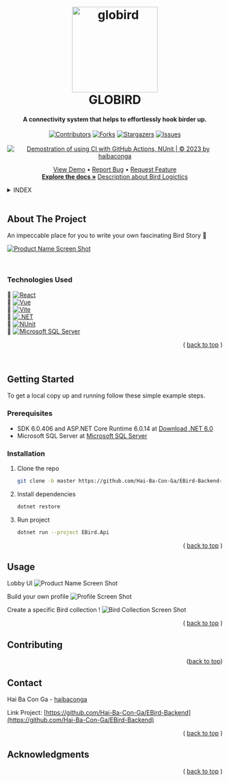 <a name="readme-top"></a>

<h1 align="center">
  <br>
  <a href="http://globird.tech/"><img src="https://cdn-icons-png.flaticon.com/512/3418/3418582.png" alt="globird" width="200"></a>
  <br>
  GLOBIRD
</h1>
<h4 align="center">A connectivity system that helps to effortlessly hook birder up.</h4>

<div align="center">

  [![Contributors][contributors-shield]][contributors-url]
  [![Forks][forks-shield]][forks-url]
  [![Stargazers][stars-shield]][stars-url]
  [![Issues][issues-shield]][issues-url] </br></br>
  [![Demostration of using CI with GitHub Actions, NUnit | © 2023 by haibaconga](https://github.com/Hai-Ba-Con-Ga/EBird-Backend-Test/actions/workflows/ebird-ci.yml/badge.svg)](https://github.com/Hai-Ba-Con-Ga/EBird-Backend-Test/actions/workflows/ebird-ci.yml)
</div>
<!--  -->
<p align="center">
  <a href="http://globird.tech/">View Demo</a>
    •
    <a href="https://fptuniversity-my.sharepoint.com/:x:/g/personal/linhtkse160038_fpt_edu_vn/EUYknXGAQjJOkFn7Eo5TmKMByESCDQ2rcyOsUg1DlgETRQ?e=b5ootl">Report Bug</a>
    •
    <a href="https://github.com/othneildrew/Best-README-Template/issues">Request Feature</a>
    <br>
    <a href="https://github.com/othneildrew/Best-README-Template"><strong>Explore the docs »</strong></a>
    <a href="https://docs.google.com/document/d/1-xt8YJ7EgxiVsIKYul8B-Xhbm_zEFex_mHIJvwEub6M/edit">Description about Bird Logictics</a>
</p>




<!-- TABLE OF CONTENTS -->
<details>
<summary>INDEX</summary>
<h2>Table of Contents</h2>
  
  <ol>
    <li>
      <a href="#about-the-project">About The Project</a>
      <ul>
        <li><a href="#built-with">Technologies Used</a></li>
      </ul>
    </li>
    <li>
      <a href="#getting-started">Getting Started</a>
      <ul>
        <li><a href="#prerequisites">Prerequisites</a></li>
        <li><a href="#installation">Installation</a></li>
      </ul>
    </li>
    <li><a href="#contributing">Contributing</a></li>
    <li><a href="#contact">Contact</a></li>
    <li><a href="#acknowledgments">Acknowledgments</a></li>
  </ol>
</details>
<br>


<!-- ABOUT THE PROJECT -->
## About The Project
An impeccable place for you to write your own fascinating Bird Story :cowboy_hat_face:

[![Product Name Screen Shot][product-screenshot]](https://www.globird.tech/)

<br>

### Technologies Used

:robot: [![React][React.js]][React-url]<br>
:robot: [![Vue][Vue.js]][Vue-url]<br>
:robot: [![Vite][Vite]][Vite-url]<br>
:robot: [![.NET][.NET]][.NET-url]<br>
:robot: [![NUnit][NUnit]][NUnit-url]<br>
:robot: [![Microsoft SQL Server][Microsoft SQL Server]][MSSQLServer-url]<br>
<p align="right">( <a href="#readme-top">back to top</a> )</p>
<br>


<!-- GETTING STARTED -->
## Getting Started
To get a local copy up and running follow these simple example steps.

### Prerequisites

* SDK 6.0.406 and ASP.NET Core Runtime 6.0.14 at [Download .NET 6.0](https://dotnet.microsoft.com/en-us/download/dotnet/6.0)
* Microsoft SQL Server at [Microsoft SQL Server](https://dotnet.microsoft.com/en-us/download)

### Installation

1. Clone the repo
   ```sh
   git clone -b master https://github.com/Hai-Ba-Con-Ga/EBird-Backend-Test.git
   ```
2. Install dependencies
   ```sh
   dotnet restore
   ```
3. Run project
   ```sh
   dotnet run --project EBird.Api
   ```

<p align="right">( <a href="#readme-top">back to top</a> )</p>



<!-- USAGE EXAMPLES -->
## Usage
Lobby UI
![Product Name Screen Shot][lobby-screenshot]

Build your own profile
![Profile Screen Shot][profile-screenshot]

Create a specific Bird collection !
![Bird Collection Screen Shot][bird-collection-screenshot]


<p align="right">( <a href="#readme-top">back to top</a> )</p>


<!-- CONTRIBUTING -->
## Contributing


<p align="right">(<a href="#readme-top">back to top</a>)</p>


<!-- CONTACT -->
## Contact

Hai Ba Con Ga - [haibaconga](https://github.com/Hai-Ba-Con-Ga)

Link Project: [https://github.com/Hai-Ba-Con-Ga/EBird-Backend](https://github.com/Hai-Ba-Con-Ga/EBird-Backend)

<p align="right">( <a href="#readme-top">back to top</a> )</p>

<!-- ACKNOWLEDGMENTS -->
## Acknowledgments


<p align="right">( <a href="#readme-top">back to top</a> )</p>



<!-- MARKDOWN LINKS & IMAGES -->
<!-- https://www.markdownguide.org/basic-syntax/#reference-style-links -->
[contributors-shield]: https://img.shields.io/github/contributors/Hai-Ba-Con-Ga/EBird-Backend-Test?style=for-the-badge
[contributors-url]: https://github.com/Hai-Ba-Con-Ga/EBird-Backend-Test/graphs/contributors
[forks-shield]: https://img.shields.io/github/forks/Hai-Ba-Con-Ga/EBird-Backend-Test?style=for-the-badge
[forks-url]: https://github.com/Hai-Ba-Con-Ga/EBird-Backend-Test/network/members
[stars-shield]: https://img.shields.io/github/stars/Hai-Ba-Con-Ga/EBird-Backend-Test?style=for-the-badge
[stars-url]: https://github.com/Hai-Ba-Con-Ga/EBird-Backend-Test/stargazers
[issues-shield]: https://img.shields.io/github/issues/Hai-Ba-Con-Ga/EBird-Backend-Test?style=for-the-badge
[issues-url]: https://github.com/Hai-Ba-Con-Ga/EBird-Backend-Test/issues
[product-screenshot]: https://i.imgur.com/Tj43wy0.png
[lobby-screenshot]: https://i.imgur.com/UZjCxNW.png
[profile-screenshot]:https://i.imgur.com/8l8I8pT.png
[bird-collection-screenshot]:https://i.imgur.com/ymL6CJc.png

[Vite]: https://img.shields.io/static/v1?style=for-the-badge&message=Vite&color=646CFF&logo=Vite&logoColor=FFFFFF&label=
[Vite-url]: https://vitejs.dev/
[.NET]: https://img.shields.io/static/v1?style=for-the-badge&message=.NET&color=512BD4&logo=.NET&logoColor=FFFFFF&label=
[.NET-url]: https://dotnet.microsoft.com/en-us/
[Microsoft SQL Server]: https://img.shields.io/static/v1?style=for-the-badge&message=Microsoft+SQL+Server&color=CC2927&logo=Microsoft+SQL+Server&logoColor=FFFFFF&label=
[MSSQLServer-url]: https://www.microsoft.com/en-us/sql-server/sql-server-downloads
[NUnit]: https://img.shields.io/static/v1?style=for-the-badge&message=NUnit&color=green&logo=NUnit&logoColor=FFFFFF&label=
[NUnit-url]: https://nunit.org/ 
[React.js]:https://img.shields.io/static/v1?style=for-the-badge&message=React&color=222222&logo=React&logoColor=61DAFB&label=
[React-url]:https://reactjs.org/
[Vue.js]:https://img.shields.io/static/v1?style=for-the-badge&message=Vue.js&color=222222&logo=Vue.js&logoColor=4FC08D&label=
[Vue-url]:https://vuejs.org/
